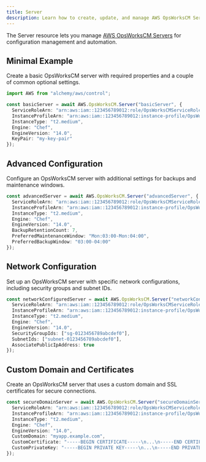 ```yaml
---
title: Server
description: Learn how to create, update, and manage AWS OpsWorksCM Servers using Alchemy Cloud Control.
---
```


The Server resource lets you manage [AWS OpsWorksCM Servers](https://docs.aws.amazon.com/opsworkscm/latest/userguide/) for configuration management and automation.

## Minimal Example

Create a basic OpsWorksCM server with required properties and a couple of common optional settings.

```ts
import AWS from "alchemy/aws/control";

const basicServer = await AWS.OpsWorksCM.Server("basicServer", {
  ServiceRoleArn: "arn:aws:iam::123456789012:role/OpsWorksCMServiceRole",
  InstanceProfileArn: "arn:aws:iam::123456789012:instance-profile/OpsWorksCMInstanceProfile",
  InstanceType: "t2.medium",
  Engine: "Chef",
  EngineVersion: "14.0",
  KeyPair: "my-key-pair"
});
```

## Advanced Configuration

Configure an OpsWorksCM server with additional settings for backups and maintenance windows.

```ts
const advancedServer = await AWS.OpsWorksCM.Server("advancedServer", {
  ServiceRoleArn: "arn:aws:iam::123456789012:role/OpsWorksCMServiceRole",
  InstanceProfileArn: "arn:aws:iam::123456789012:instance-profile/OpsWorksCMInstanceProfile",
  InstanceType: "t2.medium",
  Engine: "Chef",
  EngineVersion: "14.0",
  BackupRetentionCount: 7,
  PreferredMaintenanceWindow: "Mon:03:00-Mon:04:00",
  PreferredBackupWindow: "03:00-04:00"
});
```

## Network Configuration

Set up an OpsWorksCM server with specific network configurations, including security groups and subnet IDs.

```ts
const networkConfiguredServer = await AWS.OpsWorksCM.Server("networkConfiguredServer", {
  ServiceRoleArn: "arn:aws:iam::123456789012:role/OpsWorksCMServiceRole",
  InstanceProfileArn: "arn:aws:iam::123456789012:instance-profile/OpsWorksCMInstanceProfile",
  InstanceType: "t2.medium",
  Engine: "Chef",
  EngineVersion: "14.0",
  SecurityGroupIds: ["sg-0123456789abcdef0"],
  SubnetIds: ["subnet-0123456789abcdef0"],
  AssociatePublicIpAddress: true
});
```

## Custom Domain and Certificates

Create an OpsWorksCM server that uses a custom domain and SSL certificates for secure connections.

```ts
const secureDomainServer = await AWS.OpsWorksCM.Server("secureDomainServer", {
  ServiceRoleArn: "arn:aws:iam::123456789012:role/OpsWorksCMServiceRole",
  InstanceProfileArn: "arn:aws:iam::123456789012:instance-profile/OpsWorksCMInstanceProfile",
  InstanceType: "t2.medium",
  Engine: "Chef",
  EngineVersion: "14.0",
  CustomDomain: "myapp.example.com",
  CustomCertificate: "-----BEGIN CERTIFICATE-----\n...\n-----END CERTIFICATE-----",
  CustomPrivateKey: "-----BEGIN PRIVATE KEY-----\n...\n-----END PRIVATE KEY-----"
});
```